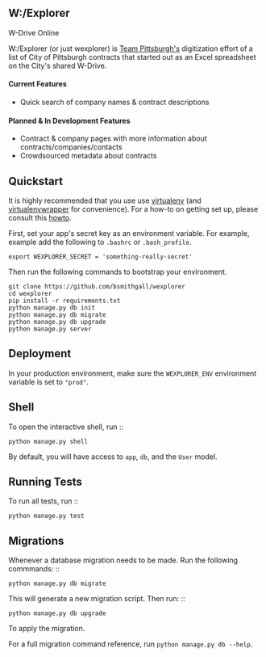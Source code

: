 W:/Explorer
---

W-Drive Online

W:/Explorer (or just wexplorer) is [Team Pittsburgh's](http://www.codeforamerica.org/governments/pittsburgh/) digitization effort of a list of City of Pittsburgh contracts that started out as an Excel spreadsheet on the City's shared W-Drive.

#### Current Features
+ Quick search of company names & contract descriptions

#### Planned & In Development Features
+ Contract & company pages with more information about contracts/companies/contacts
+ Crowdsourced metadata about contracts

Quickstart
----------

It is highly recommended that you use use [virtualenv](https://readthedocs.org/projects/virtualenv/) (and [virtualenvwrapper](https://virtualenvwrapper.readthedocs.org/en/latest/) for convenience). For a how-to on getting set up, please consult this [howto](https://github.com/codeforamerica/howto/blob/master/Python-Virtualenv.md).

First, set your app's secret key as an environment variable. For example, example add the following to `.bashrc` or `.bash_profile`.

    export WEXPLORER_SECRET = 'something-really-secret'

Then run the following commands to bootstrap your environment.


    git clone https://github.com/bsmithgall/wexplorer
    cd wexplorer
    pip install -r requirements.txt
    python manage.py db init
    python manage.py db migrate
    python manage.py db upgrade
    python manage.py server

Deployment
----------

In your production environment, make sure the `WEXPLORER_ENV` environment variable is set to `"prod"`.


Shell
-----

To open the interactive shell, run ::

    python manage.py shell

By default, you will have access to `app`, `db`, and the `User` model.


Running Tests
-------------

To run all tests, run ::

    python manage.py test


Migrations
----------

Whenever a database migration needs to be made. Run the following commmands:
::

    python manage.py db migrate

This will generate a new migration script. Then run:
::

    python manage.py db upgrade

To apply the migration.

For a full migration command reference, run `python manage.py db --help`.
